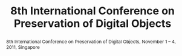 ---
abstract: '8th International Conference on Preservation of Digital Objects, November
  1 – 4, 2011, Singapore '
creators:
- Borbinha, José
- Buddharaju, Raju
- Khoo, Christopher
- Sugimoto, Shigeo
- Foo, Schubert
- Jatowt, Adam
date: null
document_url: https://services.phaidra.univie.ac.at/api/object/o:294293/download
grand_parent: iPRES
institutions: []
keywords:
- singapore
- digital preservation
landing_page_url: https://phaidra.univie.ac.at/o:294293
language: eng
layout: publication
license: CC BY-SA 3.0 AT
notes_url: null
parent: iPRES 2011
publication_type: proceedings
size: 16588478
slides_url: null
source_name: iPRES
stream_url: null
title: 8th International Conference on Preservation of Digital Objects
year: 2011
---